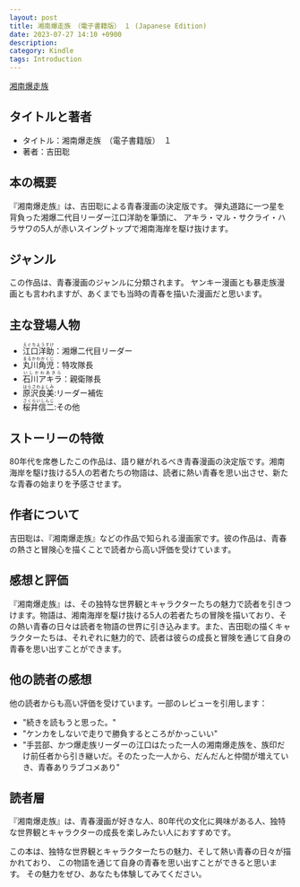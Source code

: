 ```yaml
---
layout: post
title: 湘南爆走族　（電子書籍版）　１ (Japanese Edition)
date: 2023-07-27 14:10 +0900
description:
category: Kindle
tags: Introduction
---
```




[湘南爆走族](https://amzn.to/4274Kso)

## タイトルと著者

- タイトル：湘南爆走族　（電子書籍版）　１
- 著者：吉田聡

## 本の概要

『湘南爆走族』は、吉田聡による青春漫画の決定版です。
弾丸道路に一つ星を背負った湘爆二代目リーダー江口洋助を筆頭に、
アキラ・マル・サクライ・ハラサワの5人が赤いスイングトップで湘南海岸を駆け抜けます。

## ジャンル

この作品は、青春漫画のジャンルに分類されます。
ヤンキー漫画とも暴走族漫画とも言われますが、あくまでも当時の青春を描いた漫画だと思います。

## 主な登場人物

- <ruby>江口洋助<rt>えぐちようすけ</rt></ruby>：湘爆二代目リーダー
- <ruby>丸川角児<rt>まるかわかくじ</rt></ruby>：特攻隊長
- <ruby>石川アキラ<rt>いしかわあきら</rt></ruby>：親衛隊長
- <ruby>原沢良美<rt>はらさわよしみ</rt></ruby>:リーダー補佐
- <ruby>桜井信二<rt>さくらいしんじ</rt></ruby>:その他

## ストーリーの特徴

80年代を席巻したこの作品は、語り継がれるべき青春漫画の決定版です。湘南海岸を駆け抜ける5人の若者たちの物語は、読者に熱い青春を思い出させ、新たな青春の始まりを予感させます。

## 作者について

吉田聡は、『湘南爆走族』などの作品で知られる漫画家です。彼の作品は、青春の熱さと冒険心を描くことで読者から高い評価を受けています。

## 感想と評価

『湘南爆走族』は、その独特な世界観とキャラクターたちの魅力で読者を引きつけます。物語は、湘南海岸を駆け抜ける5人の若者たちの冒険を描いており、その熱い青春の日々は読者を物語の世界に引き込みます。また、吉田聡の描くキャラクターたちは、それぞれに魅力的で、読者は彼らの成長と冒険を通じて自身の青春を思い出すことができます。

## 他の読者の感想

他の読者からも高い評価を受けています。一部のレビューを引用します：

- "続きを読もうと思った。"
- "ケンカをしないで走りで勝負するところがかっこいい"
- "手芸部、かつ爆走族リーダーの江口はたった一人の湘南爆走族を、族印だけ前任者から引き継いだ。そのたった一人から、だんだんと仲間が増えていき、青春ありラブコメあり"

## 読者層

『湘南爆走族』は、青春漫画が好きな人、80年代の文化に興味がある人、独特な世界観とキャラクターの成長を楽しみたい人におすすめです。

この本は、独特な世界観とキャラクターたちの魅力、そして熱い青春の日々が描かれており、
この物語を通じて自身の青春を思い出すことができると思います。
その魅力をぜひ、あなたも体験してみてください。
